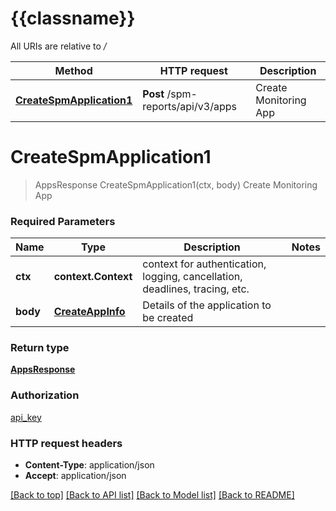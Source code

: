# {{classname}}

All URIs are relative to */*

| Method                                                                 | HTTP request                      | Description           |
| ---------------------------------------------------------------------- | --------------------------------- | --------------------- |
| [**CreateSpmApplication1**](MonitoringAppApi.md#CreateSpmApplication1) | **Post** /spm-reports/api/v3/apps | Create Monitoring App |

# **CreateSpmApplication1**
> AppsResponse CreateSpmApplication1(ctx, body)
Create Monitoring App

### Required Parameters

| Name     | Type                                  | Description                                                                 | Notes |
| -------- | ------------------------------------- | --------------------------------------------------------------------------- | ----- |
| **ctx**  | **context.Context**                   | context for authentication, logging, cancellation, deadlines, tracing, etc. |
| **body** | [**CreateAppInfo**](CreateAppInfo.md) | Details of the application to be created                                    |

### Return type

[**AppsResponse**](AppsResponse.md)

### Authorization

[api_key](../README.md#api_key)

### HTTP request headers

 - **Content-Type**: application/json
 - **Accept**: application/json

[[Back to top]](#) [[Back to API list]](../README.md#documentation-for-api-endpoints) [[Back to Model list]](../README.md#documentation-for-models) [[Back to README]](../README.md)
